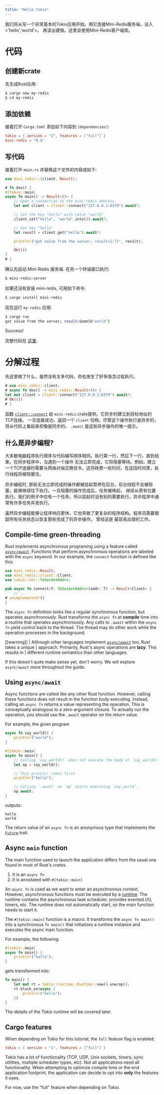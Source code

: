```yaml
---
title: "Hello Tokio"
---
```


我们将从写一个非常基本的Tokio应用开始。用它连接Mini-Redis服务端，设入<'hello','world'>。
再读出键值。这里会使用Mini-Redis客户端库。

# 代码

## 创建新crate

先生成Rust应用:

```bash
$ cargo new my-redis
$ cd my-redis
```

## 添加依赖

接着打开 `Cargo.toml` 添加如下内容到 `[dependencies]`:

```toml
tokio = { version = "1", features = ["full"] }
mini-redis = "0.4"
```

## 写代码

接着打开 `main.rs` 并替换这个文件的内容成如下:

```rust
use mini_redis::{client, Result};

# fn dox() {
#[tokio::main]
async fn main() -> Result<()> {
    // Open a connection to the mini-redis address.
    let mut client = client::connect("127.0.0.1:6379").await?;

    // Set the key "hello" with value "world"
    client.set("hello", "world".into()).await?;

    // Get key "hello"
    let result = client.get("hello").await?;

    println!("got value from the server; result={:?}", result);

    Ok(())
}
# }
```

确认先启动 Mini-Redis 服务端. 在另一个终端窗口执行:

```bash
$ mini-redis-server
```

如果还没有安装 mini-redis, 可用如下命令: 

```bash
$ cargo install mini-redis
```

现在运行 `my-redis` 应用:

```bash
$ cargo run
got value from the server; result=Some(b"world")
```

Success!

完整代码在 [这里][full].

[full]: https://github.com/tokio-rs/website/blob/master/tutorial-code/hello-tokio/src/main.rs

# 分解过程

先这里做了什么，虽然没有太多代码，但也发生了好多隐含过程执行。

```rust
# use mini_redis::client;
# async fn dox() -> mini_redis::Result<()> {
let mut client = client::connect("127.0.0.1:6379").await?;
# Ok(())
# }
```

函数 [`client::connect`] 由 `mini-redis` crate提供。它异步的建立到目标地址的TCP连接。
一旦连接成功，返回一个 `client` 句柄。尽管这个操作执行是异步的，但从代码上看起来却像是同步的。
`.await` 是这些异步操作的唯一提示。

[`client::connect`]: https://docs.rs/mini-redis/0.4/mini_redis/client/fn.connect.html

## 什么是异步编程?

大多数电脑程序执行顺序与代码编写顺序相同。执行第一行，然后下一行，直到结束。在同步程序中，当遇到一个操作
无法立即完成，它将阻塞等待。例如，建立一个TCP连接时需要与网络对端交换信令，这将耗费一些时间，在这段时间里，执行线程将被阻塞住。

异步编程时, 那些无法立即完成的操作都被挂起暂停在后台，前台线程不会被阻塞，能够继续往下执行。一旦阻塞的操作完成后，任务被唤起，
继续从原有位置执行。我们的例子中仅有一个任务，所以挂起时没有别的需要执行。异步程序中通常有许多任务并发执行。 

虽然异步编程能够让程序响应更快，它也导致了更复杂的程序结构。程序员需要跟踪所有任务状态以恢复那些完成了的异步操作。 曾经这是
最容易出错的工作。

## Compile-time green-threading

Rust implements asynchronous programing using a feature called [`async/await`].
Functions that perform asynchronous operations are labeled with the `async`
keyword. In our example, the `connect` function is defined like this:

```rust
use mini_redis::Result;
use mini_redis::client::Client;
use tokio::net::ToSocketAddrs;

pub async fn connect<T: ToSocketAddrs>(addr: T) -> Result<Client> {
    // ...
# unimplemented!()
}
```

The `async fn` definition looks like a regular synchronous function, but
operates asynchronously. Rust transforms the `async fn` at **compile** time into
a routine that operates asynchronously. Any calls to `.await` within the `async
fn` yield control back to the thread. The thread may do other work while the
operation processes in the background.

[[warning]]
| Although other languages implement [`async/await`] too, Rust takes a unique
| approach. Primarily, Rust's async operations are **lazy**. This results in
| different runtime semantics than other languages.

[`async/await`]: https://en.wikipedia.org/wiki/Async/await

If this doesn't quite make sense yet, don't worry. We will explore `async/await`
more throughout the guide.

## Using `async/await`

Async functions are called like any other Rust function. However, calling these
functions does not result in the function body executing. Instead, calling an
`async fn` returns a value representing the operation. This is conceptually
analogous to a zero-argument closure. To actually run the operation, you should
use the `.await` operator on the return value.

For example, the given program

```rust
async fn say_world() {
    println!("world");
}

#[tokio::main]
async fn main() {
    // Calling `say_world()` does not execute the body of `say_world()`.
    let op = say_world();

    // This println! comes first
    println!("hello");

    // Calling `.await` on `op` starts executing `say_world`.
    op.await;
}
```

outputs:

```text
hello
world
```

The return value of an `async fn` is an anonymous type that implements the
[`Future`] trait.

[`Future`]: https://doc.rust-lang.org/std/future/trait.Future.html

## Async `main` function

The main function used to launch the application differs from the usual one
found in most of Rust's crates.

1. It is an `async fn`
2. It is annotated with `#[tokio::main]`

An `async fn` is used as we want to enter an asynchronous context. However,
asynchronous functions must be executed by a [runtime]. The runtime contains the
asynchronous task scheduler, provides evented I/O, timers, etc. The runtime does
not automatically start, so the main function needs to start it.

The `#[tokio::main]` function is a macro. It transforms the `async fn main()`
into a synchronous `fn main()` that initializes a runtime instance and executes
the async main function.

For example, the following:

```rust
#[tokio::main]
async fn main() {
    println!("hello");
}
```

gets transformed into:

```rust
fn main() {
    let mut rt = tokio::runtime::Runtime::new().unwrap();
    rt.block_on(async {
        println!("hello");
    })
}
```

The details of the Tokio runtime will be covered later.

[runtime]: https://docs.rs/tokio/1/tokio/runtime/index.html

## Cargo features

When depending on Tokio for this tutorial, the `full` feature flag is enabled:

```toml
tokio = { version = "1", features = ["full"] }
```

Tokio has a lot of functionality (TCP, UDP, Unix sockets, timers, sync
utilities, multiple scheduler types, etc). Not all applications need all
functionality. When attempting to optimize compile time or the end application
footprint, the application can decide to opt into **only** the features it uses.

For now, use the "full" feature when depending on Tokio.
